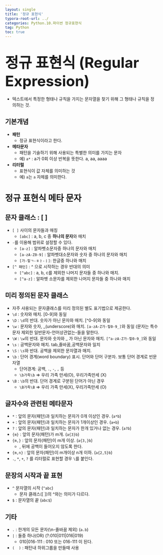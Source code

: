 ```yaml
---
layout: single
title: '정규 표현식'
typora-root-url: ../
categories: Python.10.파이썬 정규표현식
tag: Python
toc: true
---
```


# <font size=50>정규 표현식 (Regular Expression)</font>

- 텍스트에서 특정한 형태나 규칙을 가지는 문자열을 찾기 위해 그 형태나 규칙을 정의하는 것.

## 기본개념
- **패턴** 
    - 정규 표현식이라고 한다.
- **메타문자**
    - 패턴을 기술하기 위해 사용되는 특별한 의미를 가지는 문자
    - 예) `a*` : a가 0회 이상 반복을 뜻한다. a, aa, aaaa
- **리터럴**
    - 표현식이 값 자체를 의미하는 것
    - 예) `a`는 `a` 자체를 의미한다.    

# 정규 표현식 메타 문자
## 문자 클래스 :  [  ]
- `[ ]` 사이의 문자들과 매칭
    - `[abc]` : a, b, c 중 **하나의 문자**와 매치
- `-`를 이용해 범위로 설정할 수 있다.
    - `[a-z]` : 알파벳소문자중 하나의 문자와 매치
    - `[a-zA-Z0-9]` : 알파벳대소문자와 숫자 중 하나의 문자와 매치
    - `[가-힣ㄱ-ㅎㅏ-ㅣ]`: 한글중 하나와 매치
- `[^ 패턴]` : ^ 으로 시작하는 경우 반대의 의미
    - `[^abc]` : a, b, c를 제외한 나머지 문자들 중 하나와 매치.
    - `[^a-z]` : 알파벳 소문자를 제외한 나머지 문자들 중 하나와 매치

## 미리 정의된 문자 클래스
- 자주 사용되는 문자클래스를 미리 정의된 별도 표기법으로 제공한다.
- `\d` : 숫자와 매치. [0-9]와 동일
- `\D` : `\d`의 반대. 숫자가 아닌 문자와 매치.  [^0-9]와 동일
- `\w` : 문자와 숫자, _(underscore)와 매치. `[a-zA-Z가-힣0-9_]`와 동일  (문자는 특수문자 제외한 일반문자-언어상관없는-들을 말한다.
- `\W` : `\w`의 반대. 문자와 숫자와 _ 가 아닌 문자와 매치.  `[^a-zA-Z가-힣0-9_]`와 동일
- `\s` : 공백문자와 매치. tab,줄바꿈,공백문자와 일치
- `\S` : `\s`와 반대. 공백을 제외한 문자열과 매치.
- `\b` : 단어 경계(word boundary) 표시. 단어와 단어 구분자. 보통 단어 경계로 빈문자열
    - 단어경계: 공백, `.`, `-`, `,` 등
    - `\b가족\b` => 우리 가족 만세(O), 우리가족만세 (X)
- `\B` : `\b`의 반대. 단어 경계로 구분된 단어가 아닌 경우
    - `\B가족\B` => 우리 가족 만세(X), 우리가족만세 (O)

## 글자수와 관련된 메타문자
- `*` : 앞의 문자(패턴)과 일치하는 문자가 0개 이상인 경우. (`a*b`)
- `+` : 앞의 문자(패턴)과 일치하는 문자가 1개이상인 경우.  (`a+b`)
- `?` :  앞의 문자(패턴)과 일치하는 문자가 한개 있거나 없는 경우. (`a?b`)
- `{m}` : 앞의 문자(패턴)가 m개. (`a{3}b`)
- `{m,}` : 앞의 문자(패턴)이 m개 이상. (`a{3,}b`)
    - , 뒤에 공백이 들어오지 않도록 한다.
- `{m,n}` : 앞의 문자(패턴)이 m개이상 n개 이하. (`a{2,5}b`)    
- `.`, `*`, `+`, `?` 를 리터럴로 표현할 경우 `\`를 붙인다.

## 문장의 시작과 끝 표현
- `^` 문자열의 시작 (`^abc`)
    - 문자 클래스([ ])의 ^와는 의미가 다르다.
- `$` : 문자열의 끝 (`abc$`)

## 기타
- `.` : 한개의 모든 문자(\n-줄바꿈 제외) (`a.b`)
- `|` : 둘중 하나(OR) (?:010|011|016|019)
    - 010|016-111 : 010 또는 016-111 이 된다. 
- `(  )` : 패턴내 하위그룹을 만들때 사용
